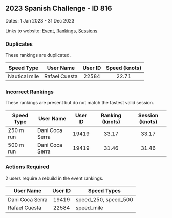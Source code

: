 ## 2023 Spanish Challenge - ID 816

Dates: 1 Jan 2023 - 31 Dec 2023

Links to website: [Event](https://www.gps-speedsurfing.com/default.aspx?mnu=event&val=816), [Rankings](https://www.gps-speedsurfing.com/default.aspx?mnu=eventranking&val=816), [Sessions](https://www.gps-speedsurfing.com/default.aspx?mnu=eventsessions&val=816)

### Duplicates

These rankings are duplicated.

| Speed Type | User Name | User ID | Speed (knots) |
| ---------- | --------- | :-----: | :-----------: |
| Nautical mile | Rafael Cuesta | 22584 | 22.71 |

### Incorrect Rankings

These rankings are present but do not match the fastest valid session.

| Speed Type | User Name | User ID | Ranking (knots) | Session (knots) |
| ---------- | --------- | :-----: | :-------------: | :-------------: |
| 250 m run | Dani Coca Serra | 19419 | 33.17 | 33.17 |
| 500 m run | Dani Coca Serra | 19419 | 31.46 | 31.46 |

### Actions Required

2 users require a rebuild in the event rankings.

| User Name | User ID | Speed Types |
| --------- | :-----: | ----------- |
| Dani Coca Serra | 19419 | speed_250, speed_500 |
| Rafael Cuesta | 22584 | speed_mile |

